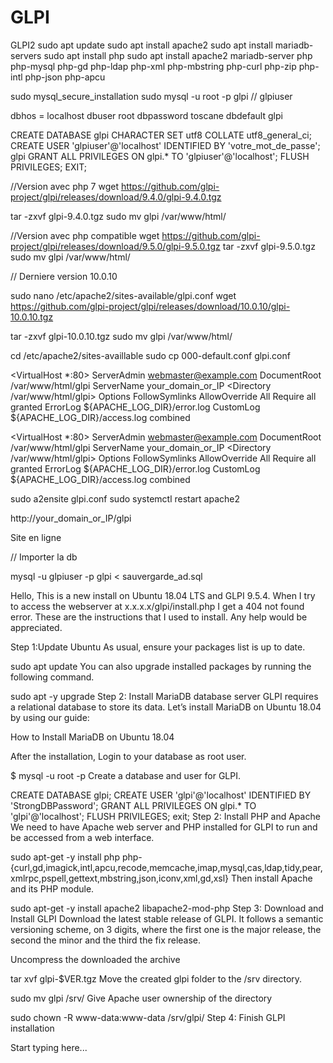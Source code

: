 # GLPI
GLPI2
sudo apt update
sudo apt install apache2
sudo apt install mariadb-servers
sudo apt install php
sudo apt install apache2 mariadb-server php php-mysql php-gd php-ldap php-xml php-mbstring php-curl php-zip php-intl php-json php-apcu

sudo mysql_secure_installation
sudo mysql -u root -p
glpi
// glpiuser

dbhos = localhost
dbuser  root
dbpassword toscane
dbdefault glpi


CREATE DATABASE glpi CHARACTER SET utf8 COLLATE utf8_general_ci;
CREATE USER 'glpiuser'@'localhost' IDENTIFIED BY 'votre_mot_de_passe'; glpi
GRANT ALL PRIVILEGES ON glpi.* TO 'glpiuser'@'localhost';
FLUSH PRIVILEGES;
EXIT;

//Version avec php 7
wget https://github.com/glpi-project/glpi/releases/download/9.4.0/glpi-9.4.0.tgz

tar -zxvf glpi-9.4.0.tgz
sudo mv glpi /var/www/html/

//Version avec  php compatible
wget https://github.com/glpi-project/glpi/releases/download/9.5.0/glpi-9.5.0.tgz
tar -zxvf glpi-9.5.0.tgz
sudo mv glpi /var/www/html/

// Derniere version 10.0.10

sudo nano /etc/apache2/sites-available/glpi.conf
wget https://github.com/glpi-project/glpi/releases/download/10.0.10/glpi-10.0.10.tgz

tar -zxvf glpi-10.0.10.tgz
sudo mv glpi /var/www/html/

cd /etc/apache2/sites-availlable
sudo cp 000-default.conf glpi.conf


<VirtualHost *:80>
    ServerAdmin webmaster@example.com
    DocumentRoot /var/www/html/glpi
    ServerName your_domain_or_IP
    <Directory /var/www/html/glpi>
        Options FollowSymlinks
        AllowOverride All
        Require all granted
    </Directory>
    ErrorLog ${APACHE_LOG_DIR}/error.log
    CustomLog ${APACHE_LOG_DIR}/access.log combined
</VirtualHost>

<VirtualHost *:80>
    ServerAdmin webmaster@example.com
    DocumentRoot /var/www/html/glpi
    ServerName your_domain_or_IP
    <Directory /var/www/html/glpi>
        Options FollowSymlinks
        AllowOverride All
        Require all granted
    </Directory>
    ErrorLog ${APACHE_LOG_DIR}/error.log
    CustomLog ${APACHE_LOG_DIR}/access.log combined
</VirtualHost>

sudo a2ensite glpi.conf
sudo systemctl restart apache2

http://your_domain_or_IP/glpi

Site en ligne

// Importer la db

mysql -u glpiuser -p glpi < sauvergarde_ad.sql

Hello,
This is a new install on Ubuntu 18.04 LTS and GLPI 9.5.4.  When I try to access the webserver at x.x.x.x/glpi/install.php I get a 404 not found error. These are the instructions that I used to install. Any help would be appreciated.

Step 1:Update Ubuntu
As usual, ensure your packages list is up to date.

sudo apt update
You can also upgrade installed packages by running the following command.

sudo apt -y upgrade
Step 2: Install MariaDB database server
GLPI requires a relational database to store its data. Let’s install MariaDB on Ubuntu 18.04 by using our guide:

How to Install MariaDB on Ubuntu 18.04

After the installation, Login to your database as root user.

$ mysql -u root -p
Create a database and user for GLPI.

CREATE DATABASE glpi;
CREATE USER 'glpi'@'localhost' IDENTIFIED BY 'StrongDBPassword';
GRANT ALL PRIVILEGES ON glpi.* TO 'glpi'@'localhost';
FLUSH PRIVILEGES;
exit;
Step 2: Install PHP and Apache
We need to have Apache web server and PHP installed for GLPI to run and be accessed from a web interface.

sudo apt-get -y install php php-{curl,gd,imagick,intl,apcu,recode,memcache,imap,mysql,cas,ldap,tidy,pear,xmlrpc,pspell,gettext,mbstring,json,iconv,xml,gd,xsl}
Then install Apache and its PHP module.

sudo apt-get -y install apache2 libapache2-mod-php
Step 3: Download and Install GLPI
Download the latest stable release of GLPI. It follows a semantic versioning scheme, on 3 digits, where the first one is the major release, the second the minor and the third the fix release.



Uncompress the downloaded the archive

tar xvf glpi-$VER.tgz
Move the created glpi folder to the /srv directory.

sudo mv glpi /srv/
Give Apache user ownership of the directory

sudo chown -R www-data:www-data /srv/glpi/
Step 4: Finish GLPI installation


Start typing here...